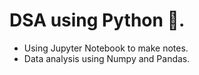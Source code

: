 # DSA using Python 🐍.
- Using Jupyter Notebook to make notes.
- Data analysis using Numpy and Pandas.
